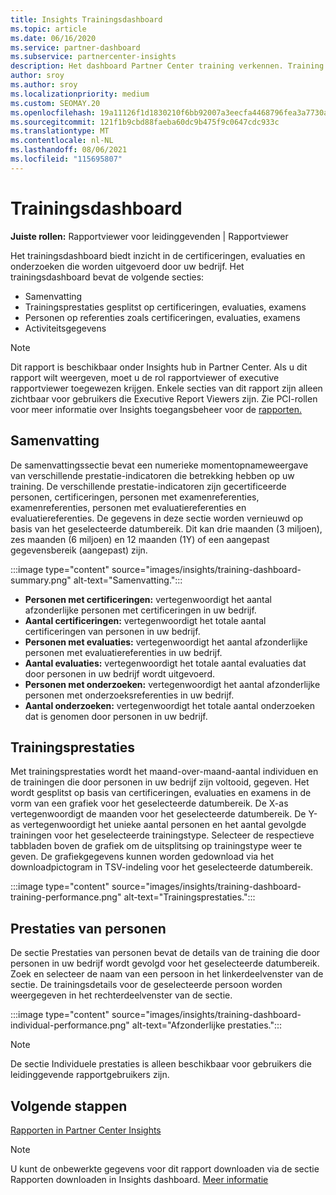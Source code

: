 ```yaml
---
title: Insights Trainingsdashboard
ms.topic: article
ms.date: 06/16/2020
ms.service: partner-dashboard
ms.subservice: partnercenter-insights
description: Het dashboard Partner Center training verkennen. Training is een van de rapporten die beschikbaar zijn in het Partner Center Insights (PCI).
author: sroy
ms.author: sroy
ms.localizationpriority: medium
ms.custom: SEOMAY.20
ms.openlocfilehash: 19a11126f1d1830210f6bb92007a3eecfa4468796fea3a7730a3729e5ce7bc24
ms.sourcegitcommit: 121f1b9cbd88faeba60dc9b475f9c0647cdc933c
ms.translationtype: MT
ms.contentlocale: nl-NL
ms.lasthandoff: 08/06/2021
ms.locfileid: "115695807"
---
```

# <a name="trainings-dashboard"></a>Trainingsdashboard

**Juiste rollen:** Rapportviewer voor leidinggevenden | Rapportviewer

Het trainingsdashboard biedt inzicht in de certificeringen, evaluaties en onderzoeken die worden uitgevoerd door uw bedrijf. Het trainingsdashboard bevat de volgende secties:

- Samenvatting
- Trainingsprestaties gesplitst op certificeringen, evaluaties, examens
- Personen op referenties zoals certificeringen, evaluaties, examens
- Activiteitsgegevens

>[!NOTE] 
>Dit rapport is beschikbaar onder Insights hub in Partner Center. Als u dit rapport wilt weergeven, moet u de rol rapportviewer of executive rapportviewer toegewezen krijgen. Enkele secties van dit rapport zijn alleen zichtbaar voor gebruikers die Executive Report Viewers zijn. Zie PCI-rollen voor meer informatie over Insights toegangsbeheer voor de [rapporten.](insights-roles.md)

## <a name="summary"></a>Samenvatting

De samenvattingssectie bevat een numerieke momentopnameweergave van verschillende prestatie-indicatoren die betrekking hebben op uw training. De verschillende prestatie-indicatoren zijn gecertificeerde personen, certificeringen, personen met examenreferenties, examenreferenties, personen met evaluatiereferenties en evaluatiereferenties. De gegevens in deze sectie worden vernieuwd op basis van het geselecteerde datumbereik. Dit kan drie maanden (3 miljoen), zes maanden (6 miljoen) en 12 maanden (1Y) of een aangepast gegevensbereik (aangepast) zijn. 

:::image type="content" source="images/insights/training-dashboard-summary.png" alt-text="Samenvatting.":::

- **Personen met certificeringen:** vertegenwoordigt het aantal afzonderlijke personen met certificeringen in uw bedrijf.
- **Aantal certificeringen:** vertegenwoordigt het totale aantal certificeringen van personen in uw bedrijf.
- **Personen met evaluaties:** vertegenwoordigt het aantal afzonderlijke personen met evaluatiereferenties in uw bedrijf. 
- **Aantal evaluaties:** vertegenwoordigt het totale aantal evaluaties dat door personen in uw bedrijf wordt uitgevoerd.
- **Personen met onderzoeken:** vertegenwoordigt het aantal afzonderlijke personen met onderzoeksreferenties in uw bedrijf. 
- **Aantal onderzoeken:** vertegenwoordigt het totale aantal onderzoeken dat is genomen door personen in uw bedrijf.

## <a name="training-performance"></a>Trainingsprestaties

Met trainingsprestaties wordt het maand-over-maand-aantal individuen en de trainingen die door personen in uw bedrijf zijn voltooid, gegeven. Het wordt gesplitst op basis van certificeringen, evaluaties en examens in de vorm van een grafiek voor het geselecteerde datumbereik. De X-as vertegenwoordigt de maanden voor het geselecteerde datumbereik. De Y-as vertegenwoordigt het unieke aantal personen en het aantal gevolgde trainingen voor het geselecteerde trainingstype. Selecteer de respectieve tabbladen boven de grafiek om de uitsplitsing op trainingstype weer te geven. De grafiekgegevens kunnen worden gedownload via het downloadpictogram in TSV-indeling voor het geselecteerde datumbereik.

:::image type="content" source="images/insights/training-dashboard-training-performance.png" alt-text="Trainingsprestaties.":::

## <a name="individuals-performance"></a>Prestaties van personen

De sectie Prestaties van personen bevat de details van de training die door personen in uw bedrijf wordt gevolgd voor het geselecteerde datumbereik. Zoek en selecteer de naam van een persoon in het linkerdeelvenster van de sectie. De trainingsdetails voor de geselecteerde persoon worden weergegeven in het rechterdeelvenster van de sectie.

:::image type="content" source="images/insights/training-dashboard-individual-performance.png" alt-text="Afzonderlijke prestaties.":::

>[!NOTE] 
> De sectie Individuele prestaties is alleen beschikbaar voor gebruikers die leidinggevende rapportgebruikers zijn. 

## <a name="next-steps"></a>Volgende stappen

[Rapporten in Partner Center Insights](partner-center-insights.md)

>[!NOTE] 
> U kunt de onbewerkte gegevens voor dit rapport downloaden via de sectie Rapporten downloaden in Insights dashboard. [Meer informatie](insights-download-reports.md)